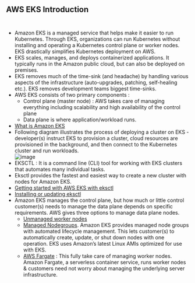 ## AWS EKS Introduction <br/><br/>
* Amazon EKS is a managed service that helps make it easier to run Kubernetes. Through EKS, organizations can run Kubernetes without installing and operating a    Kubernetes control plane or worker nodes. EKS drastically simplifies Kubernetes deployment on AWS. <br/>
* EKS scales, manages, and deploys containerized applications. It typically runs in the Amazon public cloud, but can also be deployed on premises. <br/>
* EKS removes much of the time-sink (and headache) by handling various aspects of the infrastructure (auto-upgrades, patching, self-healing etc.). EKS removes development teams biggest time-sinks. <br/>
* AWS EKS consists of two primary components :<br/>
  * Control plane (master node) : AWS takes care of managing everything including scalability and high availability of the control plane <br/>
  * Data plane is where application/workload runs.<br/>
* [What is Amazon EKS](https://docs.aws.amazon.com/eks/latest/userguide/what-is-eks.html)<br/>
* Following diagram illustrates the process of deploying a cluster on EKS - developer(s) instruct EKS to provision a cluster, cloud resources are provisioned in the background, and then connect to the Kubernetes cluster and run workloads.<br/>
 ![image](https://user-images.githubusercontent.com/92582005/202682530-c79b3d47-9cb0-4553-9109-5c726ee35d4b.png) <br/>
* EKSCTL : It is a command line (CLI) tool for working with EKS clusters that automates many individual tasks.
* Eksctl provides the fastest and easiest way to create a new cluster with nodes for Amazon EKS.<br/>
* [Getting started with AWS EKS with eksctl](https://docs.aws.amazon.com/eks/latest/userguide/getting-started-eksctl.html)<br/>
* [Installing or updating eksctl](https://docs.aws.amazon.com/eks/latest/userguide/eksctl.html)<br/>
* Amazon EKS manages the control plane, but how much or little control customer(s) needs to manage the data plane depends on specific requirements. AWS gives three options to manage data plane nodes.<br/>
  * [Unmanaged worker nodes](https://docs.aws.amazon.com/eks/latest/userguide/worker.html)<br/>
  * [Managed Nodegroups](https://docs.aws.amazon.com/eks/latest/userguide/managed-node-groups.html). Amazon EKS provides managed node groups with automated lifecycle management. This lets customer(s) to automatically create, update, or shut down nodes with one operation. EKS uses Amazon’s latest Linux AMIs optimized for use with EKS. <br/>
  * [AWS Fargate](https://docs.aws.amazon.com/eks/latest/userguide/fargate.html) : This fully take care of managing worker nodes. Amazon Fargate, a serverless container service, runs worker nodes & customers need not worry about managing the underlying server infrastructure.<br/>
